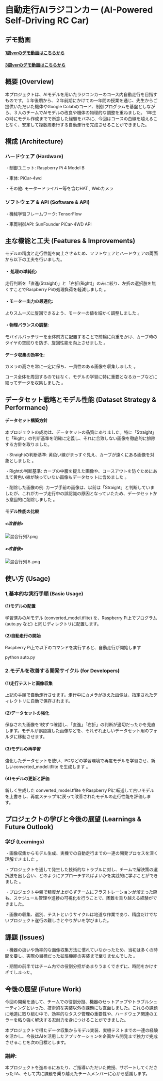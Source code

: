 # 自動走行AIラジコンカー (AI-Powered Self-Driving RC Car)

## デモ動画
#### [1周verのデモ動画はこちらから](https://youtube.com/shorts/16H95x0K_Tw?feature=share)

#### [3周verのデモ動画はこちらから](https://youtube.com/shorts/wJ3uO23QkwY)

## 概要 (Overview)
本プロジェクトは、AIモデルを用いたラジコンカーのコース内自動走行を目指すものです。１年後期から、２年前期にかけての一年間の授業を通じ、先生からご提供いただいた機体やGoogle Colabのコード、制御プログラムを基盤としながら、３人のチームでAIモデルの改良や機体の物理的な調整を重ねました。 1年生の時にモデル作成までで断念した経験をバネに、今回はコースの白線を越えることなく、安定して複数周走行する自動走行を完成させることができました。

## 構成 (Architecture)
### ハードウェア (Hardware)

・制御ユニット: Raspberry Pi 4 Model B 

・車体: PiCar-4wd 

・その他: モータードライバー等を含むHAT , Webカメラ 

### ソフトウェア & API (Software & API)

・機械学習フレームワーク: TensorFlow 

・車両制御API: SunFounder PiCar-4WD API

## 主な機能と工夫 (Features & Improvements)

モデルの精度と走行性能を向上させるため、ソフトウェアとハードウェアの両面から以下の工夫を行いました。

#### ・ 処理の単純化: 

走行判断を「直進(Straight)」と「右折(Right)」のみに絞り、左折の選択肢を無くすことでRaspberry Piの処理負荷を軽減しました 。


#### ・モーター出力の最適化:

よりスムーズに旋回できるよう、モーターの値を細かく調整しました 。


#### ・物理バランスの調整: 

モバイルバッテリーを車体前方に配置することで前輪に荷重をかけ、カーブ時のタイヤの空回りを防ぎ、旋回性能を向上させました 。

#### データ収集の効率化:

カメラの高さを常に一定に保ち、一貫性のある画像を収集しました 。

コース全体を周回するのではなく、モデルの学習に特に重要となるカーブなどに絞ってデータを収集しました 。

## データセット戦略とモデル性能 (Dataset Strategy & Performance)

#### データセット構築方針

本プロジェクトの成功は、データセットの品質にありました。特に「Straight」と「Right」の判断基準を明確に定義し、それに合致しない画像を徹底的に排除する方針を取りました。

・Straightの判断基準: 黄色い線がまっすぐ見え、カーブが遠くにある画像を対象としました 。

・Rightの判断基準: カーブの中腹を捉えた画像や、コースアウトを防ぐためにあえて黄色い線が映っていない画像もデータセットに含めました 。

・削除した画像の例: カーブ手前の画像は、以前は「Straight」と判断していましたが、これがカーブ走行中の誤認識の原因となっていたため、データセットから意図的に削除しました 。

#### モデル性能の比較
##### <改善前>
![混合行列7.png](混合行列/混合行列7.png)

##### <改善後>
![混合行列８.png](混合行列/混合行列８.png)

## 使い方 (Usage)
### 1,基本的な実行手順 (Basic Usage)
#### (1)モデルの配置

学習済みのAIモデル (converted_model.tflite) を、Raspberry Pi上でプログラム (auto.py など) と同じディレクトリに配置します。

#### (2)自動走行の開始

Raspberry Pi上で以下のコマンドを実行すると、自動走行が開始します

python auto.py

### 2.モデルを改善する開発サイクル (for Developers)
#### (1)走行テストと画像収集

上記の手順で自動走行させます。走行中にカメラが捉えた画像は、指定されたディレクトリに自動で保存されます。

#### (2)データセットの強化

保存された画像を1枚ずつ確認し、「直進」「右折」の判断が適切だったかを見直します。モデルが誤認識した画像などを、それぞれ正しいデータセット用のフォルダに移動させます。

#### (3)モデルの再学習

強化したデータセットを使い、PCなどの学習環境で再度モデルを学習させ、新しいconverted_model.tflite を生成します 。

#### (4)モデルの更新と評価

新しく生成した converted_model.tflite をRaspberry Piに転送して古いモデルを上書きし、再度ステップ1に戻って改善されたモデルの走行性能を評価します。

## プロジェクトの学びと今後の展望 (Learnings & Future Outlook)

### 学び (Learnings)

・画像収集からモデル生成、実機での自動走行までの一連の開発プロセスを深く理解できました 。

・プロジェクトを通して発生した技術的なトラブルに対し、チームで解決策の選択肢を出し合い、どのようにアプローチすればよいかを実践的に学ぶことができました 。

・プロジェクト中盤で精度が上がらずチームにフラストレーションが溜まった際も、スケジュール管理や進捗の可視化を行うことで、困難を乗り越える経験ができました。

・画像の収集、選別、テストというサイクルは地道な作業であり、精度だけでないプロジェクト遂行の難しさとやりがいを学びました。

## 課題 (Issues)

・機器の扱いや効率的な画像収集方法に慣れていなかったため、当初は多くの時間を要し、実際の目標だった拡張機能の実装まで至りませんでした 。

・期間の前半ではチーム内での役割分担があまりうまくできずに、時間をかけすぎてしまった。

## 今後の展望 (Future Work)
今回の開発を通して、チームでの役割分担、機器のセットアップやトラブルシューティングといった、技術的な実装以外の課題にも直面しました。これらの課題に地道に取り組む中で、効率的なタスク管理の重要性や、ハードウェア関連のエラーを粘り強く解決する忍耐力を身につけることができました。

本プロジェクトで得たデータ収集からモデル実装、実機テストまでの一連の経験を活かし、今後はAIを活用したアプリケーションを企画から開発まで独力で完成させることを次の目標とします。

### 謝辞:
本プロジェクトを進めるにあたり、ご指導いただいた教授、サポートしてくださったTA、そして共に課題を乗り越えたチームメンバーに心から感謝します。
